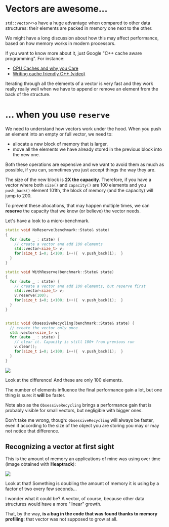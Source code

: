 # Vectors are awesome...

`std::vector<>`s have a huge advantage when compared to other data structures:
their elements are packed in memory one next to the other.

We might have a long discussion about how this may affect performance, based on how memory
works in modern processors.

If you want to know more about it, just Google "C++ cache aware programming". For instance:

- [CPU Caches and why you Care](https://www.aristeia.com/TalkNotes/codedive-CPUCachesHandouts.pdf)
- [Writing cache friendly C++ (video)](https://www.youtube.com/watch?v=Nz9SiF0QVKY) 

Iterating through all the elements of a vector is very fast and they work really really well when we have to
append or remove an element from the back of the structure.

# ... when you use `reserve`

We need to understand how vectors work under the hood.
When you push an element into an empty or full vector, we need to:

- allocate a new block of memory that is larger.
- move all the elements we have already stored in the previous block into the new one. 

Both these operations are expensive and we want to avoid them as much as possible, if you can, 
sometimes you just accept things the way they are.

The size of the new block is **2X the capacity**. Therefore, if you have 
a vector where both `size()` and  `capacity()` are 100 elements and you `push_back()` element 101th,
the block of memory (and the capacity) will jump to 200. 

To prevent these allocations, that may happen multiple times, we can **reserve** the capacity that 
we know (or believe) the vector needs.

Let's have a look to a micro-benchmark.

```C++
static void NoReserve(benchmark::State& state) 
{
  for (auto _ : state) {
    // create a vector and add 100 elements
    std::vector<size_t> v;
    for(size_t i=0; i<100; i++){  v.push_back(i);  }
  }
}

static void WithReserve(benchmark::State& state) 
{
  for (auto _ : state) {
    // create a vector and add 100 elements, but reserve first
    std::vector<size_t> v;
    v.reserve(100);
    for(size_t i=0; i<100; i++){  v.push_back(i);  }
  }
}


static void ObsessiveRecycling(benchmark::State& state) {
  // create the vector only once
  std::vector<size_t> v;
  for (auto _ : state) {
    // clear it. Capacity is still 100+ from previous run
    v.clear();
    for(size_t i=0; i<100; i++){  v.push_back(i);  }
  }
}
```

![](../images/vector_reserve.png)

Look at the difference! And these are only 100 elements.

The number of elements influence the final performance gain a lot, but one thing is sure: it **will** be faster.

Note also as the `ObsessiveRecycling` brings a performance gain that is probably visible for small vectors, but negligible with bigger ones.

Don't take me wrong, though: `ObsessiveRecycling` will always be faster, even if according to the size of the object you are storing
you may or may not notice that difference.


## Recognizing a vector at first sight

This is the amount of memory an applications of mine was using over time (image obtained with **Heaptrack**):

![](../images/growing_vector.png)

Look at that! Something is doubling the amount of memory it is using by a factor of two every few seconds...

I wonder what it could be? A vector, of course, because other data structures would have a more "linear" growth.

That, by the way, **is a bug in the code that was found thanks to memory profiling**: that vector was not supposed to grow at all.



